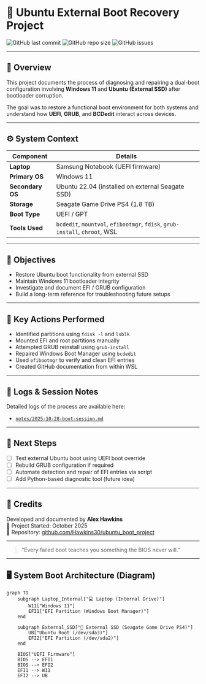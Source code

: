 # 🧩 Ubuntu External Boot Recovery Project

![GitHub last commit](https://img.shields.io/github/last-commit/Hawkins30/ubuntu_boot_project)
![GitHub repo size](https://img.shields.io/github/repo-size/Hawkins30/ubuntu_boot_project)
![GitHub issues](https://img.shields.io/github/issues/Hawkins30/ubuntu_boot_project)

---

## 📘 Overview
This project documents the process of diagnosing and repairing a dual-boot configuration involving **Windows 11** and **Ubuntu (External SSD)** after bootloader corruption.

The goal was to restore a functional boot environment for both systems and understand how **UEFI**, **GRUB**, and **BCDedit** interact across devices.

---

## ⚙️ System Context

| Component | Details |
|------------|----------|
| **Laptop** | Samsung Notebook (UEFI firmware) |
| **Primary OS** | Windows 11 |
| **Secondary OS** | Ubuntu 22.04 (installed on external Seagate SSD) |
| **Storage** | Seagate Game Drive PS4 (1.8 TB) |
| **Boot Type** | UEFI / GPT |
| **Tools Used** | `bcdedit`, `mountvol`, `efibootmgr`, `fdisk`, `grub-install`, `chroot`, WSL |

---

## 🧠 Objectives
- Restore Ubuntu boot functionality from external SSD  
- Maintain Windows 11 bootloader integrity  
- Investigate and document EFI / GRUB configuration  
- Build a long-term reference for troubleshooting future setups  

---

## 🧩 Key Actions Performed
- Identified partitions using `fdisk -l` and `lsblk`
- Mounted EFI and root partitions manually
- Attempted GRUB reinstall using `grub-install`
- Repaired Windows Boot Manager using `bcdedit`
- Used `efibootmgr` to verify and clean EFI entries
- Created GitHub documentation from within WSL

---

## 📓 Logs & Session Notes
Detailed logs of the process are available here:
- [`notes/2025-10-28-boot-session.md`](notes/2025-10-28-boot-session.md)

---

## 🧰 Next Steps
- [ ] Test external Ubuntu boot using UEFI boot override  
- [ ] Rebuild GRUB configuration if required  
- [ ] Automate detection and repair of EFI entries via script  
- [ ] Add Python-based diagnostic tool (future idea)  

---

## 🧾 Credits
Developed and documented by **Alex Hawkins**  
📅 Project Started: October 2025  
📂 Repository: [github.com/Hawkins30/ubuntu_boot_project](https://github.com/Hawkins30/ubuntu_boot_project)

---
> “Every failed boot teaches you something the BIOS never will.”

---

## 🖥️ System Boot Architecture (Diagram)

```mermaid
graph TD
    subgraph Laptop_Internal["💻 Laptop (Internal Drive)"]
        W11["Windows 11"]
        EFI1["EFI Partition (Windows Boot Manager)"]
    end

    subgraph External_SSD["🧩 External SSD (Seagate Game Drive PS4)"]
        UB["Ubuntu Root (/dev/sda3)"]
        EFI2["EFI Partition (/dev/sda2)"]
    end

    BIOS["UEFI Firmware"]
    BIOS --> EFI1
    BIOS --> EFI2
    EFI1 --> W11
    EFI2 --> UB

